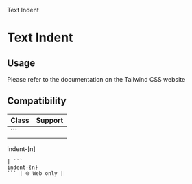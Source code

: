 Text Indent

# Text Indent

## Usage

Please refer to the documentation on the Tailwind CSS website

## Compatibility

| Class              | Support     |
| ------------------ | ----------- |
| ```
indent-[n]
``` | 🌐 Web only |
| ```
indent-{n}
``` | 🌐 Web only |
